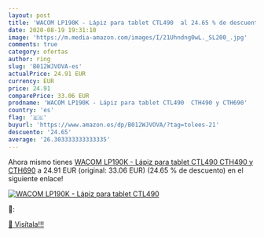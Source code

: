 ```yaml
---
layout: post
title: 'WACOM LP190K - Lápiz para tablet CTL490  al 24.65 % de descuento'
date: 2020-08-19 19:31:10
image: 'https://m.media-amazon.com/images/I/21Uhndng0wL._SL200_.jpg'
comments: true
category: ofertas
author: ring
slug: 'B012WJVOVA-es'
actualPrice: 24.91 EUR
currency: EUR
price: 24.91
comparePrice: 33.06 EUR
prodname: 'WACOM LP190K - Lápiz para tablet CTL490  CTH490 y CTH690'
country: 'es'
flag: '🇪🇸'
buyurl: 'https://www.amazon.es/dp/B012WJVOVA/?tag=tolees-21'
descuento: '24.65'
average: '26.303333333333335'
---
```


Ahora mismo tienes [WACOM LP190K - Lápiz para tablet CTL490  CTH490 y CTH690](https://www.amazon.es/dp/B012WJVOVA/?tag=tolees-21) a 24.91 EUR (original: 33.06 EUR) (24.65 %  de descuento) en el siguiente enlace!

[![WACOM LP190K - Lápiz para tablet CTL490 ](https://m.media-amazon.com/images/I/21Uhndng0wL._SL200_.jpg)](https://www.amazon.es/dp/B012WJVOVA/?tag=tolees-21)

🔎:


[🛒 Visítala!!!](https://www.amazon.es/dp/B012WJVOVA/?tag=tolees-21)
